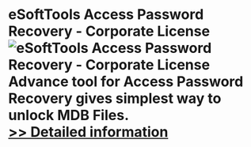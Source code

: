 # eSoftTools Access Password Recovery - Corporate License<br />![eSoftTools Access Password Recovery - Corporate License](https://mycommerce.akamaized.net/api/pimages/P300878424/BIG/300878424.GIF)<br />Advance tool for Access Password Recovery gives simplest way to unlock MDB Files.<br />[>> Detailed information](https://secure.shareit.com/shareit/product.html?productid=300878424&affiliateid=200057808)